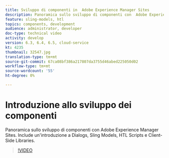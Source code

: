 ```yaml
---
title: Sviluppo di componenti in  Adobe Experience Manager Sites
description: Panoramica sullo sviluppo di componenti con  Adobe Experience Manager Sites. Include un'introduzione a Dialogs, Sling Models, HTL Scripts e Client-Side Libraries.
feature: sling-models, htl
topics: components, development
audience: administrator, developer
doc-type: technical video
activity: develop
version: 6.3, 6.4, 6.5, cloud-service
kt: 4235
thumbnail: 32547.jpg
translation-type: tm+mt
source-git-commit: 67ca08bf386a217807da3755d46abed225050d02
workflow-type: tm+mt
source-wordcount: '55'
ht-degree: 0%

---
```



# Introduzione allo sviluppo dei componenti

Panoramica sullo sviluppo di componenti con  Adobe Experience Manager Sites. Include un&#39;introduzione a Dialogs, Sling Models, HTL Scripts e Client-Side Libraries.

>[!VIDEO](https://video.tv.adobe.com/v/32547/?quality=12&learn=on)